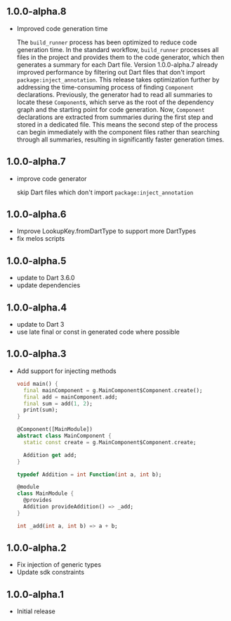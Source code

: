 ## 1.0.0-alpha.8

- Improved code generation time

  The `build_runner` process has been optimized to reduce code generation
  time. In the standard workflow, `build_runner` processes all files in the
  project and provides them to the code generator, which then generates a
  summary for each Dart file. Version 1.0.0-alpha.7 already improved
  performance by filtering out Dart files that don't import
  `package:inject_annotation`. This release takes optimization further by
  addressing the time-consuming process of finding `Component`
  declarations. Previously, the generator had to read all summaries to
  locate these `Component`s, which serve as the root of the dependency
  graph and the starting point for code generation. Now, `Component`
  declarations are extracted from summaries during the first step and
  stored in a dedicated file. This means the second step of the process can
  begin immediately with the component files rather than searching through
  all summaries, resulting in significantly faster generation times.

## 1.0.0-alpha.7

- improve code generator

  skip Dart files which don't import `package:inject_annotation`

## 1.0.0-alpha.6

- Improve LookupKey.fromDartType to support more DartTypes
- fix melos scripts

## 1.0.0-alpha.5

- update to Dart 3.6.0
- update dependencies

## 1.0.0-alpha.4

- update to Dart 3
- use late final or const in generated code where possible

## 1.0.0-alpha.3

- Add support for injecting methods
  ```dart
  void main() {
    final mainComponent = g.MainComponent$Component.create();
    final add = mainComponent.add;
    final sum = add(1, 2);
    print(sum);
  }
  
  @Component([MainModule])
  abstract class MainComponent {
    static const create = g.MainComponent$Component.create;
  
    Addition get add;
  }
  
  typedef Addition = int Function(int a, int b);
  
  @module
  class MainModule {
    @provides
    Addition provideAddition() => _add;
  }
  
  int _add(int a, int b) => a + b;
  ```

## 1.0.0-alpha.2

- Fix injection of generic types
- Update sdk constraints

## 1.0.0-alpha.1

- Initial release
